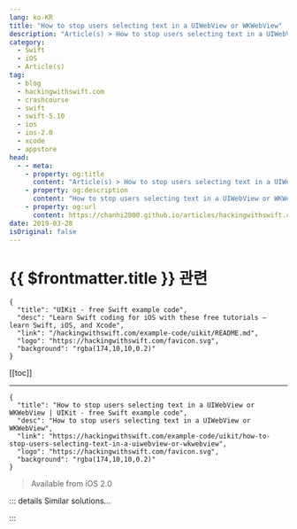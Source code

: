 ```yaml
---
lang: ko-KR
title: "How to stop users selecting text in a UIWebView or WKWebView"
description: "Article(s) > How to stop users selecting text in a UIWebView or WKWebView"
category:
  - Swift
  - iOS
  - Article(s)
tag: 
  - blog
  - hackingwithswift.com
  - crashcourse
  - swift
  - swift-5.10
  - ios
  - ios-2.0
  - xcode
  - appstore
head:
  - - meta:
    - property: og:title
      content: "Article(s) > How to stop users selecting text in a UIWebView or WKWebView"
    - property: og:description
      content: "How to stop users selecting text in a UIWebView or WKWebView"
    - property: og:url
      content: https://chanhi2000.github.io/articles/hackingwithswift.com/example-code/uikit/how-to-stop-users-selecting-text-in-a-uiwebview-or-wkwebview.html
date: 2019-03-28
isOriginal: false
---
```


# {{ $frontmatter.title }} 관련

```component VPCard
{
  "title": "UIKit - free Swift example code",
  "desc": "Learn Swift coding for iOS with these free tutorials – learn Swift, iOS, and Xcode",
  "link": "/hackingwithswift.com/example-code/uikit/README.md",
  "logo": "https://hackingwithswift.com/favicon.svg",
  "background": "rgba(174,10,10,0.2)"
}
```

[[toc]]

---

```component VPCard
{
  "title": "How to stop users selecting text in a UIWebView or WKWebView | UIKit - free Swift example code",
  "desc": "How to stop users selecting text in a UIWebView or WKWebView",
  "link": "https://hackingwithswift.com/example-code/uikit/how-to-stop-users-selecting-text-in-a-uiwebview-or-wkwebview",
  "logo": "https://hackingwithswift.com/favicon.svg",
  "background": "rgba(174,10,10,0.2)"
}
```

> Available from iOS 2.0

<!-- TODO: 작성 -->

<!--
Using a web view to show rich media easily is a common thing to do, but by default users can select the text and that makes it look a little less like native code. To fix this, add the following CSS to the HTML you load, and users won't be able to select anything again:

```swift
<style type="text/css">
* {
    -webkit-touch-callout: none;
    -webkit-user-select: none;
}
</style>
```

-->

::: details Similar solutions…

<!--
/example-code/wkwebview/whats-the-difference-between-uiwebview-and-wkwebview">What's the difference between UIWebView and WKWebView? 
/example-code/uikit/how-to-load-a-html-string-into-a-wkwebview-or-uiwebview-loadhtmlstring">How to load a HTML string into a WKWebView or UIWebView: loadHTMLString() 
/example-code/wkwebview/how-to-load-http-content-in-wkwebview-and-uiwebview">How to load HTTP content in WKWebView and UIWebView 
/example-code/uikit/how-to-run-javascript-on-a-uiwebview-with-stringbyevaluatingjavascriptfrom">How to run JavaScript on a UIWebView with stringByEvaluatingJavaScript(from:) 
/quick-start/swiftui/how-to-let-users-select-text">How to let users select text</a>
-->

:::

